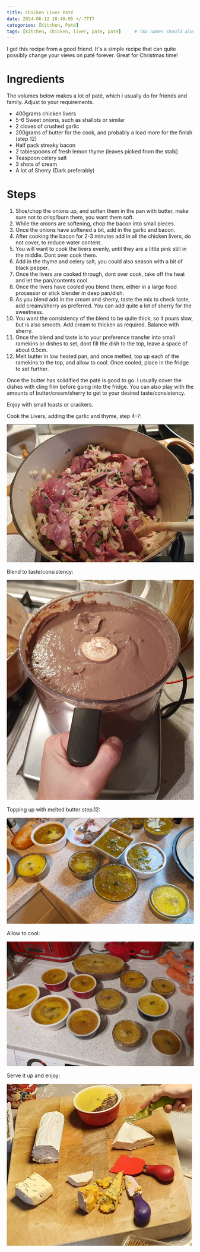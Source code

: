 ```yaml
---
title: Chicken Liver Paté
date: 2024-06-12 10:48:05 +/-TTTT
categories: [Kitchen, Paté]
tags: [kitchen, chicken, liver, pate, paté]     # TAG names should always be lowercase
---
```


I got this recipe from a good friend. It's a simple recipe that can quite possibly change your views on paté forever. Great for Christmas time!

# Ingredients

The volumes below makes a lot of paté, which i usually do for friends and family. Adjust to your requirements.

- 400grams chicken livers
- 5-6 Sweet onions, such as shallots or similar
- 2 cloves of crushed garlic
- 200grams of butter for the cook, and probably a load more for the finish (step 12)
- Half pack streaky bacon
- 2 tablespoons of fresh lemon thyme (leaves picked from the stalk)
- Teaspoon celery salt
- 3 shots of cream
- A lot of Sherry (Dark preferably)

# Steps

1. Slice/chop the onions up, and soften them in the pan with butter, make sure not to crisp/burn them, you want them soft.
2. While the onions are softening, chop the bacon into small pieces.
3. Once the onions have softened a bit, add in the garlic and bacon.
4. After cooking the bacon for 2-3 minutes add in all the chicken livers, do not cover, to reduce water content.
5. You will want to cook the livers evenly, until they are a little pink still in the middle. Dont over cook them.
6. Add in the thyme and celery salt, you could also season with a bit of black pepper.
7. Once the livers are cooked through, dont over cook, take off the heat and let the pan/contents cool.
8. Once the livers have cooled you blend them, either in a large food processor or stick blender in deep pan/dish.
9. As you blend add in the cream and sherry, taste the mix to check taste, add cream/sherry as preferred. You can add quite a lot of sherry for the sweetness.
10. You want the consistency of the blend to be quite thick, so it pours slow, but is also smooth. Add cream to thicken as required. Balance with sherry.
11. Once the blend and taste is to your preference transfer into small ramekins or dishes to set, dont fill the dish to the top, leave a space of about 0.5cm.
12. Melt butter in low heated pan, and once melted, top up each of the ramekins to the top, and allow to cool. Once cooled, place in the fridge to set further.

Once the butter has solidified the paté is good to go. I usually cover the dishes with cling film before going into the fridge. You can also play with the amounts of butter/cream/sherry to get to your desired taste/consistency.

Enjoy with small toasts or crackers.

Cook the Livers, adding the garlic and thyme, step 4-7:

 ![image](/assets/img/chickenpate/img_1.png)

 Blend to taste/consistency:

 ![image](/assets/img/chickenpate/img_2.png)

 Topping up with melted butter step.12:

 ![image](/assets/img/chickenpate/img_3.png)

 Allow to cool:

 ![image](/assets/img/chickenpate/img_4.png)

 Serve it up and enjoy:

 ![image](/assets/img/chickenpate/img_5.png)

